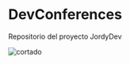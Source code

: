 # DevConferences
Repositorio del proyecto JordyDev

![cortado](https://github.com/user-attachments/assets/f23fdc1f-7946-43f7-8fb3-7ddd785f97c9)
